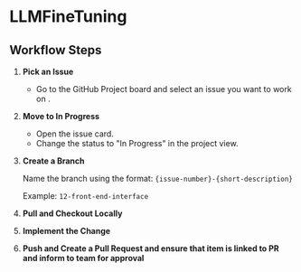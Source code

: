 # LLMFineTuning

## Workflow Steps

1. **Pick an Issue**
   - Go to the GitHub Project board and select an issue you want to work on .

2. **Move to In Progress**
   - Open the issue card.
   - Change the status to "In Progress" in the project view.

3. **Create a Branch**
   
   Name the branch using the format: `{issue-number}-{short-description}`
     
     Example: `12-front-end-interface`

4. **Pull and Checkout Locally**


5. **Implement the Change**


6. **Push and Create a Pull Request and ensure that item is linked to PR and inform to team for approval**
   


